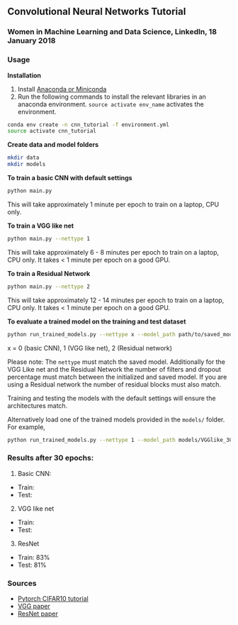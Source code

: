 ## Convolutional Neural Networks Tutorial
### Women in Machine Learning and Data Science, LinkedIn, 18 January 2018


### Usage

**Installation**

1. Install [Anaconda or Miniconda](https://conda.io/docs/user-guide/install/index.html)
2. Run the following commands to install the relevant libraries in an anaconda environment. `source activate env_name` activates the environment.

```bash
conda env create -n cnn_tutorial -f environment.yml
source activate cnn_tutorial
```

**Create data and model folders**
```bash
mkdir data
mkdir models
```

**To train a basic CNN with default settings**
```bash
python main.py
```

This will take approximately 1 minute per epoch to train on a laptop, CPU only.

**To train a VGG like net**
```bash
python main.py --nettype 1
```

This will take approximately 6 - 8 minutes per epoch to train on a laptop, CPU only. It takes < 1 minute per epoch on a good GPU.

**To train a Residual Network**
```bash
python main.py --nettype 2
```

This will take approximately 12 - 14 minutes per epoch to train on a laptop, CPU only. It takes < 1 minute per epoch on a good GPU.

**To evaluate a trained model on the training and test dataset**
```bash
python run_trained_models.py --nettype x --model_path path/to/saved_model
```
x = 0 (basic CNN), 1 (VGG like net), 2 (Residual network)

Please note: The `nettype` must match the saved model. Additionally for the VGG Like net and the Residual Network the number of filters and dropout percentage must match between the initialized and saved model. If you are using a Residual network the number of residual blocks must also match.

Training and testing the models with the default settings will ensure the architectures match.

Alternatively load one of the trained models provided in the `models/` folder. For example,

```bash
python run_trained_models.py --nettype 1 --model_path models/VGGlike_30.pth
```

### Results after 30 epochs:
1. Basic CNN:
  - Train:
  - Test:
2. VGG like net
  - Train:
  - Test:
3. ResNet
  - Train: 83%
  - Test: 81%

### Sources

- [Pytorch CIFAR10 tutorial](https://github.com/pytorch/tutorials/blob/master/beginner_source/blitz/cifar10_tutorial.py)
- [VGG paper](https://arxiv.org/pdf/1409.1556.pdf)
- [ResNet paper](https://arxiv.org/abs/1512.03385)
